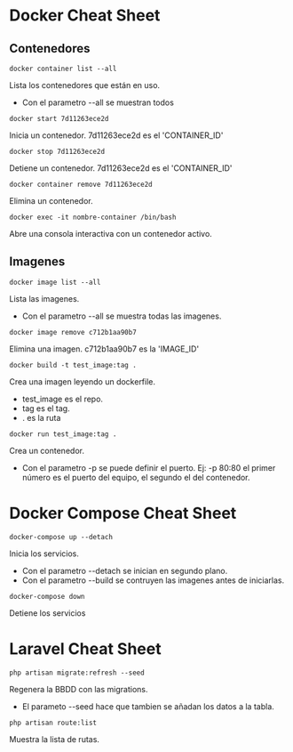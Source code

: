 # Docker Cheat Sheet

## Contenedores

```
docker container list --all
```
Lista los contenedores que están en uso.
- Con el parametro --all se muestran todos

```
docker start 7d11263ece2d
```
Inicia un contenedor. 7d11263ece2d es el 'CONTAINER_ID'

```
docker stop 7d11263ece2d
```
Detiene un contenedor. 7d11263ece2d es el 'CONTAINER_ID'

```
docker container remove 7d11263ece2d
```
Elimina un contenedor.

```
docker exec -it nombre-container /bin/bash
```
Abre una consola interactiva con un contenedor activo.

## Imagenes

```
docker image list --all
```
Lista las imagenes.
- Con el parametro --all se muestra todas las imagenes.

```
docker image remove c712b1aa90b7
```
Elimina una imagen. c712b1aa90b7 es la 'IMAGE_ID'

```
docker build -t test_image:tag .
```
Crea una imagen leyendo un dockerfile.
- test_image es el repo.
- tag es el tag.
- . es la ruta

```
docker run test_image:tag .
```
Crea un contenedor.
- Con el parametro -p se puede definir el puerto. Ej: -p 80:80  el primer número es el puerto del equipo, el segundo el del contenedor.

# Docker Compose Cheat Sheet

```
docker-compose up --detach
```
Inicia los servicios.
- Con el parametro --detach se inician en segundo plano.
- Con el parametro --build se contruyen las imagenes antes de iniciarlas.

```
docker-compose down
```
Detiene los servicios


# Laravel Cheat Sheet

```
php artisan migrate:refresh --seed
```
Regenera la BBDD con las migrations.
- El parameto --seed hace que tambien se añadan los datos a la tabla.


```
php artisan route:list
```
Muestra la lista de rutas.
